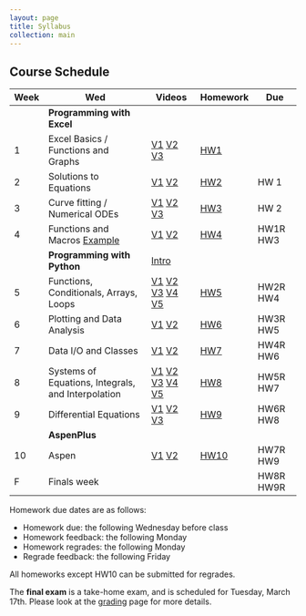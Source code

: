 ```yaml
---
layout: page
title: Syllabus
collection: main
---
```


## Course Schedule

| Week | Wed                           | Videos | Homework | Due |
| ---- | ----------------------------- | ----- | -------- | ---- |
|      | **Programming with Excel**    |       |          |      |
| 1    | Excel Basics / Functions and Graphs | [V1](https://uw.hosted.panopto.com/Panopto/Pages/Viewer.aspx?id=10b7eb70-b609-4579-bf51-aac000f77b53) [V2](https://uw.hosted.panopto.com/Panopto/Pages/Viewer.aspx?id=7f174e9d-2e80-4d22-bf53-aac501084a1b) [V3](https://uw.hosted.panopto.com/Panopto/Pages/Viewer.aspx?id=0cc4f55c-0ba4-44f2-880e-aac5015bdde8)  | [HW1](https://classroom.github.com/a/ljMsiVBN) |      |
| 2    | Solutions to Equations        | [V1](https://uw.hosted.panopto.com/Panopto/Pages/Viewer.aspx?id=b4477b6a-c13c-495f-b0dc-aac501618d9b) [V2](https://uw.hosted.panopto.com/Panopto/Pages/Viewer.aspx?id=256656a3-aced-48f4-9a01-aac600fd4312)      | [HW2](https://classroom.github.com/a/OA83cjRI)         | HW 1 |
| 3    | Curve fitting / Numerical ODEs | [V1](https://uw.hosted.panopto.com/Panopto/Pages/Viewer.aspx?id=59af865c-26f8-40e7-b75a-aac601021d19) [V2](https://uw.hosted.panopto.com/Panopto/Pages/Viewer.aspx?id=1987ddc6-8d38-45be-90b0-aac6013657c6) [V3](https://uw.hosted.panopto.com/Panopto/Pages/Viewer.aspx?id=75786fce-64fd-4ecd-9080-aad10160accb)     | [HW3](https://classroom.github.com/a/gxTnc9dR)         | HW 2 |
| 4    | Functions and Macros [Example](https://github.com/uw-cheme375.github.io/excel/L4_examples.xlsm)         | [V1](https://uw.hosted.panopto.com/Panopto/Pages/Viewer.aspx?id=c6904347-aade-451e-9832-aad1016607c5) [V2](https://uw.hosted.panopto.com/Panopto/Pages/Viewer.aspx?id=1520644d-c25a-47b2-b7e0-aad20139c1ea)      | [HW4](https://classroom.github.com/a/SLHmJ7pr)         | HW1R HW3 |
|      | **Programming with Python**   | [Intro](https://uw.hosted.panopto.com/Panopto/Pages/Viewer.aspx?id=472cbdec-7acc-46c0-969e-ab0a015456ce)      |             |    |   
| 5    | Functions, Conditionals, Arrays, Loops    | [V1](https://uw.hosted.panopto.com/Panopto/Pages/Viewer.aspx?id=87d3c6eb-5778-41c3-962c-ab0a015c0190) [V2](https://uw.hosted.panopto.com/Panopto/Pages/Viewer.aspx?id=744feb80-d786-4a2a-84ff-ab0b011315f0) [V3](https://uw.hosted.panopto.com/Panopto/Pages/Viewer.aspx?id=27936d20-6371-48fb-ad8f-ab0a012de38d) [V4](https://uw.hosted.panopto.com/Panopto/Pages/Viewer.aspx?id=6d7f135c-eee6-4f68-b1f6-ab0b0118c312) [V5](https://uw.hosted.panopto.com/Panopto/Pages/Viewer.aspx?id=d1975cfa-c669-4baf-a6c8-ab0b0120c3ca)     | [HW5](https://classroom.github.com/a/vBEh2-oc)         | HW2R HW4 |   
| 6    | Plotting and Data Analysis    | [V1](https://uw.hosted.panopto.com/Panopto/Pages/Viewer.aspx?id=d1631a54-754b-4d1a-9b18-ab0b01274f5b) [V2](https://uw.hosted.panopto.com/Panopto/Pages/Viewer.aspx?id=1a1fcbbd-794e-4520-bedd-ab0b0173f95c)      | [HW6](https://classroom.github.com/a/Gzz_nF2_)         | HW3R HW5 |    
| 7    | Data I/O and Classes  | [V1](https://uw.hosted.panopto.com/Panopto/Pages/Viewer.aspx?id=ccf0fb19-559c-44e0-ba79-ab0b0187e918) [V2](https://uw.hosted.panopto.com/Panopto/Pages/Viewer.aspx?id=b63d79d6-b502-4987-9819-ab0c0126a5cf)      | [HW7](https://classroom.github.com/a/JDJf8rUH)         | HW4R HW6 |
| 8    | Systems of Equations, Integrals, and Interpolation | [V1](https://uw.hosted.panopto.com/Panopto/Pages/Viewer.aspx?id=57a5c200-fc68-47ea-8b3b-ab0c01737904) [V2](https://uw.hosted.panopto.com/Panopto/Pages/Viewer.aspx?id=3a9d71a5-ab64-4c16-9700-ab0c01789f87) [V3](https://uw.hosted.panopto.com/Panopto/Pages/Viewer.aspx?id=652a8a0d-4cf6-4173-a65b-ab0c017eb23a) [V4](https://uw.hosted.panopto.com/Panopto/Pages/Viewer.aspx?id=fe5b1b71-0e09-4eec-bd35-ab0c01896e54) [V5](https://uw.hosted.panopto.com/Panopto/Pages/Viewer.aspx?id=4a9a25d2-4979-4cd6-a74b-ab0d000558ec)     | [HW8](https://classroom.github.com/a/FjwJN1-W)         | HW5R HW7 |
| 9    | Differential Equations | [V1](https://uw.hosted.panopto.com/Panopto/Pages/Viewer.aspx?id=ab845163-915d-4482-87e7-ab0d010cf046) [V2](https://uw.hosted.panopto.com/Panopto/Pages/Viewer.aspx?id=0e318939-f191-4025-a3eb-ab0d0113e2c9) [V3](https://uw.hosted.panopto.com/Panopto/Pages/Viewer.aspx?id=2a484ed3-b2f5-4bc1-8538-ab0d011b0735)     | [HW9](https://classroom.github.com/a/A5PAICio) | HW6R HW8 |
|      | **AspenPlus**                 |       |             | |
| 10   | Aspen                         | [V1](https://uw.hosted.panopto.com/Panopto/Pages/Viewer.aspx?id=9e6be496-8a0a-4e1e-954f-ab1a01016a6c) [V2](https://uw.hosted.panopto.com/Panopto/Pages/Viewer.aspx?id=68528908-5ae1-4723-8c44-ab1a010c33fb)      | [HW10](https://classroom.github.com/a/VpciPCDY) | HW7R HW9 |
| F    | Finals week |  |  | HW8R HW9R |

Homework due dates are as follows:

* Homework due: the following Wednesday before class
* Homework feedback: the following Monday
* Homework regrades: the following Monday
* Regrade feedback: the following Friday

All homeworks except HW10 can be submitted for regrades.

The **final exam** is a take-home exam, and is scheduled for Tuesday, March 17th. Please look at the [grading](https://uw-cheme375.github.io/grading.html) page for more details.
